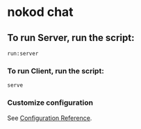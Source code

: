 # nokod chat

## To run Server, run the script:
```
run:server
```

### To run Client, run the script:
```
serve
```


### Customize configuration
See [Configuration Reference](https://cli.vuejs.org/config/).

